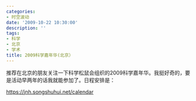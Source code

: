 ```yaml
---
categories:
- 时空波动
date: '2009-10-22 10:30:00'
description: ''
tags:
- 科学
- 北京
- 学术
title: 2009科学嘉年华(北京）
---
```

推荐在北京的朋友关注一下科学松鼠会组织的2009科学嘉年华。我挺好奇的，要是活动早两年的话我就能参加了。日程安排是：  
  
https://jnh.songshuhui.net/calendar  
  
  
  
  


